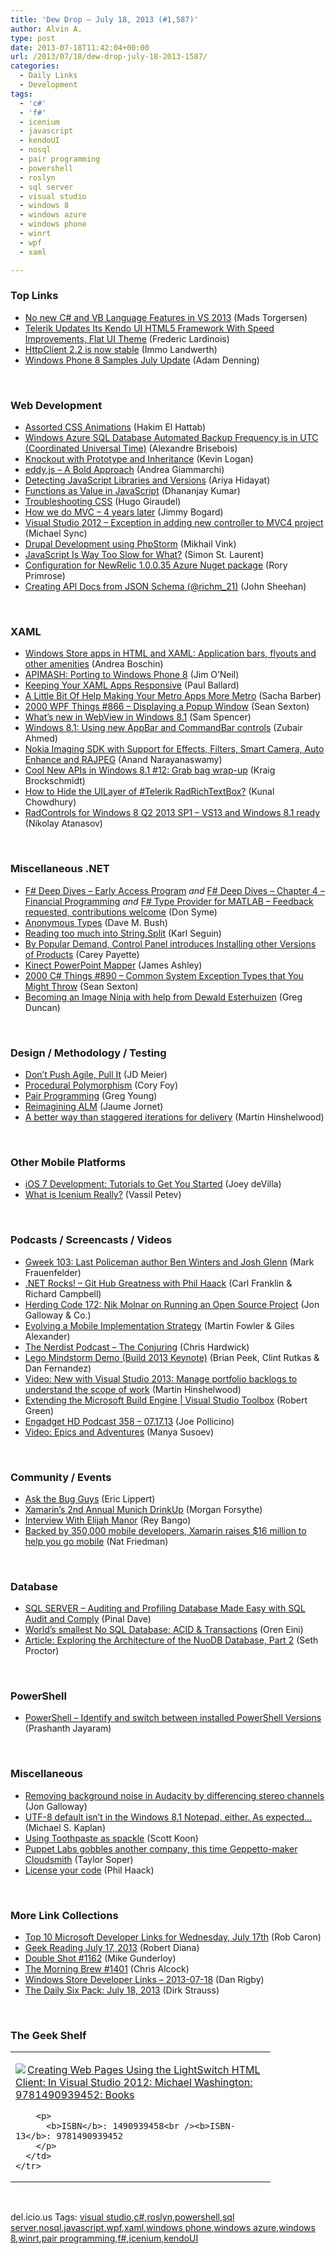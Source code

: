 ```yaml
---
title: 'Dew Drop – July 18, 2013 (#1,587)'
author: Alvin A.
type: post
date: 2013-07-18T11:42:04+00:00
url: /2013/07/18/dew-drop-july-18-2013-1587/
categories:
  - Daily Links
  - Development
tags:
  - 'c#'
  - 'f#'
  - icenium
  - javascript
  - kendoUI
  - nosql
  - pair programming
  - powershell
  - roslyn
  - sql server
  - visual studio
  - windows 8
  - windows azure
  - windows phone
  - winrt
  - wpf
  - xaml

---
```

### <a name="top"></a>Top Links

  * <a href="http://blogs.msdn.com/b/csharpfaq/archive/2013/07/17/no-new-c-and-vb-language-features-in-vs-2013.aspx" target="_blank">No new C# and VB Language Features in VS 2013</a> (Mads Torgersen)
  * <a href="http://feedproxy.google.com/~r/Techcrunch/~3/AdsWv_oVlHI/" target="_blank">Telerik Updates Its Kendo UI HTML5 Framework With Speed Improvements, Flat UI Theme</a> (Frederic Lardinois)
  * <a href="http://blogs.msdn.com/b/dotnet/archive/2013/07/17/httpclient-2-2-is-now-stable.aspx" target="_blank">HttpClient 2.2 is now stable</a> (Immo Landwerth)
  * <a href="http://blogs.windows.com/windows_phone/b/wpdev/archive/2013/07/17/windows-phone-8-samples-july-update.aspx" target="_blank">Windows Phone 8 Samples July Update</a> (Adam Denning)

&#160;

### <a name="web"></a>Web Development

  * <a href="http://hakim.se/experiments/assorted-css-animations" target="_blank">Assorted CSS Animations</a> (Hakim El Hattab)
  * <a href="http://alexandrebrisebois.wordpress.com/2013/07/17/windows-azure-sql-database-automated-backup-frequency-is-in-utc-coordinated-universal-time/" target="_blank">Windows Azure SQL Database Automated Backup Frequency is in UTC (Coordinated Universal Time)</a> (Alexandre Brisebois)
  * <a href="http://feedproxy.google.com/~r/geekswithblogs/~3/lXyvmFqLDfU/knockout-with-prototype-and-inheritance.aspx" target="_blank">Knockout with Prototype and Inheritance</a> (Kevin Logan)
  * <a href="http://feedproxy.google.com/~r/WebReflection/~3/JewgklWiZpw/eddyjs-bold-approach.html" target="_blank">eddy.js &#8211; A Bold Approach</a> (Andrea Giammarchi)
  * <a href="http://ariya.ofilabs.com/2013/07/detecting-js-libraries-versions.html" target="_blank">Detecting JavaScript Libraries and Versions</a> (Ariya Hidayat)
  * <a href="http://debugmode.net/2013/07/18/functions-as-value-in-javascript/" target="_blank">Functions as Value in JavaScript</a> (Dhananjay Kumar)
  * <a href="http://feedproxy.google.com/~r/tympanus/~3/IDZzrAL5bss/" target="_blank">Troubleshooting CSS</a> (Hugo Giraudel)
  * <a href="http://feedproxy.google.com/~r/LosTechies/~3/MkIoZODQPCE/" target="_blank">How we do MVC – 4 years later</a> (Jimmy Bogard)
  * <a href="http://feedproxy.google.com/~r/MichaelSync/~3/_YkaNShfWuk/visual-studio-2012-exception-in-adding-new-controller-to-mvc4-project" target="_blank">Visual Studio 2012 – Exception in adding new controller to MVC4 project</a> (Michael Sync)
  * <a href="http://blog.jetbrains.com/phpstorm/2013/07/drupal-development-using-phpstorm/?utm_source=rss&utm_medium=rss&utm_campaign=drupal-development-using-phpstorm" target="_blank">Drupal Development using PhpStorm</a> (Mikhail Vink)
  * <a href="http://feedproxy.google.com/~r/oreilly/news/~3/Md_dzNIFLhM/javascript-is-way-too-slow-for-what.html" target="_blank">JavaScript Is Way Too Slow for What?</a> (Simon St. Laurent)
  * <a href="http://feedproxy.google.com/~r/RoryPrimrose/~3/UY94-6B-vjM/post.aspx" target="_blank">Configuration for NewRelic 1.0.0.35 Azure Nuget package</a> (Rory Primrose)
  * <a href="http://techblog.constantcontact.com/api/creating-api-docs-from-json-schema/" target="_blank">Creating API Docs from JSON Schema (@richm_21)</a> (John Sheehan)

&#160;

### <a name="silverlight"></a>XAML

  * <a href="http://feedproxy.google.com/~r/silverlightshow/~3/9Is0_sXgZjY/Windows-Store-apps-in-HTML-and-XAML-Application-bars-flyouts-an-other-amenities.aspx" target="_blank">Windows Store apps in HTML and XAML: Application bars, flyouts and other amenities</a> (Andrea Boschin)
  * <a href="http://blogs.msdn.com/b/jimoneil/archive/2013/07/17/apimash-porting-to-windows-phone-8.aspx" target="_blank">APIMASH: Porting to Windows Phone 8</a> (Jim O&#8217;Neil)
  * <a href="http://blog.pluralsight.com/2013/07/17/keeping-your-xaml-apps-responsive/" target="_blank">Keeping Your XAML Apps Responsive</a> (Paul Ballard)
  * <a href="http://sachabarbs.wordpress.com/2013/07/18/a-little-bit-of-help-making-your-metro-apps-more-metro-2/" target="_blank">A Little Bit Of Help Making Your Metro Apps More Metro</a> (Sacha Barber)
  * <a href="http://wpf.2000things.com/2013/07/18/866-displaying-a-popup-window/" target="_blank">2000 WPF Things #866 – Displaying a Popup Window</a> (Sean Sexton)
  * <a href="http://blogs.windows.com/windows/b/appbuilder/archive/2013/07/17/what-s-new-in-webview-in-windows-8-1.aspx" target="_blank">What’s new in WebView in Windows 8.1</a> (Sam Spencer)
  * <a href="http://www.zubairahmed.net/?p=812" target="_blank">Windows 8.1: Using new AppBar and CommandBar controls</a> (Zubair Ahmed)
  * <a href="http://www.infoq.com/news/2013/07/nokia-imaging-sdk" target="_blank">Nokia Imaging SDK with Support for Effects, Filters, Smart Camera, Auto Enhance and RAJPEG</a> (Anand Narayanaswamy)
  * <a href="http://kraigbrockschmidt.com/blog/?p=997" target="_blank">Cool New APIs in Windows 8.1 #12: Grab bag wrap-up</a> (Kraig Brockschmidt)
  * <a href="http://feedproxy.google.com/~r/kunal2383/~3/3Tz30dvKDQA/hide-uilayer-of-terelrik-radrichtextbox.html" target="_blank">How to Hide the UILayer of #Telerik RadRichTextBox?</a> (Kunal Chowdhury)
  * <a href="http://feedproxy.google.com/~r/Telerik/~3/OEV8tP1ovcM/radcontrols-for-windows-8-q2-2013-sp1-vs13-and-windows-8.1-ready" target="_blank">RadControls for Windows 8 Q2 2013 SP1 – VS13 and Windows 8.1 ready</a> (Nikolay Atanasov)

&#160;

### <a name="dotnet"></a>Miscellaneous .NET

  * <a href="http://blogs.msdn.com/b/dsyme/archive/2013/07/17/f-deep-dives-early-access-program.aspx" target="_blank">F# Deep Dives &#8211; Early Access Program</a> _and_ <a href="http://blogs.msdn.com/b/dsyme/archive/2013/07/17/f-deep-dives-chapter-4-financial-programming.aspx" target="_blank">F# Deep Dives &#8211; Chapter 4 &#8211; Financial Programming</a> _and_ <a href="http://blogs.msdn.com/b/dsyme/archive/2013/07/17/f-type-provider-for-matlab-feedback-requested-contributions-welcome.aspx" target="_blank">F# Type Provider for MATLAB &#8211; Feedback requested, contributions welcome</a> (Don Syme)
  * <a href="http://blog.dmbcllc.com/anonymous-types/" target="_blank">Anonymous Types</a> (Dave M. Bush)
  * <a href="http://openmymind.net/Reading-Too-Much-Into-String-Split" target="_blank">Reading too much into String.Split</a> (Karl Seguin)
  * <a href="http://feedproxy.google.com/~r/Telerik/~3/iXxzlSlvu7U/by-popular-demand-control-panel-introduces-installing-other-versions-of-products" target="_blank">By Popular Demand, Control Panel introduces Installing other Versions of Products</a> (Carey Payette)
  * <a href="http://www.imaginativeuniversal.com/blog/post/2013/07/17/Kinect-PowerPoint-Mapper.aspx" target="_blank">Kinect PowerPoint Mapper</a> (James Ashley)
  * <a href="http://csharp.2000things.com/2013/07/18/890-common-system-exception-types-that-you-might-throw/" target="_blank">2000 C# Things #890 – Common System Exception Types that You Might Throw</a> (Sean Sexton)
  * <a href="http://channel9.msdn.com/coding4fun/blog/Becoming-an-Image-Ninja-with-help-from-Dewald-Esterhuizen" target="_blank">Becoming an Image Ninja with help from Dewald Esterhuizen</a> (Greg Duncan)

&#160;

### <a name="design"></a>Design / Methodology / Testing

  * <a href="http://feedproxy.google.com/~r/jmeier/~3/tYbGTxpQ0Ds/don-t-push-agile-pull-it.aspx" target="_blank">Don’t Push Agile, Pull It</a> (JD Meier)
  * <a href="http://blog.coryfoy.com/2013/07/procedural-polymorphism/" target="_blank">Procedural Polymorphism</a> (Cory Foy)
  * <a href="http://feedproxy.google.com/~r/CodeBetter/~3/j3dKiSu2ZUI/" target="_blank">Pair Programming</a> (Greg Young)
  * <a href="http://www.infoq.com/news/2013/07/reimagining-alm" target="_blank">Reimagining ALM</a> (Jaume Jornet)
  * <a href="http://feeds.hinshelwood.com/~/43648092/0/visualstudioalm~A-better-way-than-staggered-iterations-for-delivery/" target="_blank">A better way than staggered iterations for delivery</a> (Martin Hinshelwood)

&#160;

### <a name="mobile"></a>Other Mobile Platforms

  * <a href="http://www.globalnerdy.com/2013/07/17/ios-7-development-tutorials-to-get-you-started/" target="_blank">iOS 7 Development: Tutorials to Get You Started</a> (Joey deVilla)
  * <a href="http://feedproxy.google.com/~r/Telerik/~3/wm3kLcgomzY/what-is-icenium-really-" target="_blank">What is Icenium Really?</a> (Vassil Petev)

&#160;

### <a name="podcasts"></a>Podcasts / Screencasts / Videos

  * <a href="http://gweek.libsyn.com/gweek-103-last-policeman-author-ben-winters-and-josh-glenn" target="_blank">Gweek 103: Last Policeman author Ben Winters and Josh Glenn</a> (Mark Frauenfelder)
  * <a href="http://www.dotnetrocks.com/default.aspx?ShowNum=890" target="_blank">.NET Rocks! &#8211; Git Hub Greatness with Phil Haack</a> (Carl Franklin & Richard Campbell)
  * <a href="http://feedproxy.google.com/~r/HerdingCode/~3/JPqnrsjsInk/" target="_blank">Herding Code 172: Nik Molnar on Running an Open Source Project</a> (Jon Galloway & Co.)
  * <a href="http://www.youtube.com/watch?v=o72-Br9SkdM" target="_blank">Evolving a Mobile Implementation Strategy</a> (Martin Fowler & Giles Alexander)
  * <a href="http://nerdist.libsyn.com/the-conjuring" target="_blank">The Nerdist Podcast &#8211; The Conjuring</a> (Chris Hardwick)
  * <a href="http://channel9.msdn.com/Blogs/BUILD-Conference-Highlights/Lego" target="_blank">Lego Mindstorm Demo (Build 2013 Keynote)</a> (Brian Peek, Clint Rutkas & Dan Fernandez)
  * <a href="http://feeds.hinshelwood.com/~/43693263/0/visualstudioalm~Video-New-with-Visual-Studio-Manage-portfolio-backlogs-to-understand-the-scope-of-work/" target="_blank">Video: New with Visual Studio 2013: Manage portfolio backlogs to understand the scope of work</a> (Martin Hinshelwood)
  * <a href="http://channel9.msdn.com/Shows/Visual-Studio-Toolbox/Extending-the-Microsoft-Build-Engine" target="_blank">Extending the Microsoft Build Engine | Visual Studio Toolbox</a> (Robert Green)
  * <a href="http://www.engadget.com/2013/07/17/dnp-engadget-hd-podcast-358-07-17-13/?utm_medium=feed&utm_source=Feed_Classic&utm_campaign=Engadget" target="_blank">Engadget HD Podcast 358 &#8211; 07.17.13</a> (Joe Pollicino)
  * <a href="http://blog.pluralsight.com/2013/07/17/video-epics-and-adventures/" target="_blank">Video: Epics and Adventures</a> (Manya Susoev)

&#160;

### <a name="events"></a>Community / Events

  * <a href="http://ericlippert.com/2013/07/17/ask-the-bug-guys/?utm_source=rss&utm_medium=rss&utm_campaign=ask-the-bug-guys" target="_blank">Ask the Bug Guys</a> (Eric Lippert)
  * <a href="http://blog.xamarin.com/xamarins-2nd-annual-munich-drinkup/" target="_blank">Xamarin’s 2nd Annual Munich DrinkUp</a> (Morgan Forsythe)
  * <a href="http://feedproxy.google.com/~r/nettuts/~3/x7bzbclNcds/" target="_blank">Interview With Elijah Manor</a> (Rey Bango)
  * <a href="http://blog.xamarin.com/xamarin-raises-16-million/" target="_blank">Backed by 350,000 mobile developers, Xamarin raises $16 million to help you go mobile</a> (Nat Friedman)

&#160;

### <a name="sql"></a>Database

  * <a href="http://blog.sqlauthority.com/2013/07/18/sql-server-auditing-and-profiling-database-made-easy-with-sql-audit-and-comply/" target="_blank">SQL SERVER – Auditing and Profiling Database Made Easy with SQL Audit and Comply</a> (Pinal Dave)
  * <a href="http://feedproxy.google.com/~r/AyendeRahien/~3/uIJv78paA9Q/worlds-smallest-no-sql-database-acid-transactions" target="_blank">World’s smallest No SQL Database: ACID & Transactions</a> (Oren Eini)
  * <a href="http://www.infoq.com/articles/nuodb-architecture-2" target="_blank">Article: Exploring the Architecture of the NuoDB Database, Part 2</a> (Seth Proctor)

&#160;

### <a name="ps"></a>PowerShell

  * <a href="http://www.sqlservercentral.com/blogs/powersql-by-prashanth-jayaram/2013/07/17/powershell-identify-and-switch-between-installed-powershell-versions/" target="_blank">PowerShell – Identify and switch between installed PowerShell Versions</a> (Prashanth Jayaram)

&#160;

### <a name="misc"></a>Miscellaneous

  * <a href="http://feedproxy.google.com/~r/jongalloway/~3/AMtF1bKLq_8/removing-background-noise-in-audacity-by-differencing-stereo-channels.aspx" target="_blank">Removing background noise in Audacity by differencing stereo channels</a> (Jon Galloway)
  * <a href="http://blogs.msdn.com/b/michkap/archive/2013/07/17/10434782.aspx" target="_blank">UTF-8 default isn&#8217;t in the Windows 8.1 Notepad, either. As expected&#8230;</a> (Michael S. Kaplan)
  * <a href="http://www.lazycoder.com/weblog/2013/07/17/using-toothpaste-as-spackle/" target="_blank">Using Toothpaste as spackle</a> (Scott Koon)
  * <a href="http://feedproxy.google.com/~r/geekwire/~3/DYNRX8hekE4/" target="_blank">Puppet Labs gobbles another company, this time Geppetto-maker Cloudsmith</a> (Taylor Soper)
  * <a href="http://feeds.haacked.com/~r/haacked/~3/A2Si79h5KF4/license-your-code.aspx" target="_blank">License your code</a> (Phil Haack)

&#160;

### <a name="links"></a>More Link Collections

  * <a href="http://blogs.msdn.com/b/robcaron/archive/2013/07/17/top-10-microsoft-developer-links-for-wednesday-july-17th.aspx" target="_blank">Top 10 Microsoft Developer Links for Wednesday, July 17th</a> (Rob Caron)
  * <a href="http://feeds.regulargeek.com/~r/RegularGeek/~3/6VfwcoP0_6o/" target="_blank">Geek Reading July 17, 2013</a> (Robert Diana)
  * <a href="http://afreshcup.com/home/2013/7/17/double-shot-1162.html" target="_blank">Double Shot #1162</a> (Mike Gunderloy)
  * <a href="http://feedproxy.google.com/~r/ReflectivePerspective/~3/bM5aNgv82ag/" target="_blank">The Morning Brew #1401</a> (Chris Alcock)
  * <a href="http://feedproxy.google.com/~r/DanRigby/~3/TQ1X2_txJVA/" target="_blank">Windows Store Developer Links &#8211; 2013-07-18</a> (Dan Rigby)
  * <a href="http://feeds.feedblitz.com/~/43685468/0/dirkstrauss~The-Daily-Six-Pack-July" target="_blank">The Daily Six Pack: July 18, 2013</a> (Dirk Strauss)

&#160;

### <a name="shelf"></a>The Geek Shelf

<div id="scid:7dc1bd33-94bd-46fd-a20b-0131235bcd47:d8c69eba-a563-483c-835a-c28c8f8c40f4" class="wlWriterEditableSmartContent" style="float: none; padding-bottom: 0px; padding-top: 0px; padding-left: 0px; margin: 0px; display: inline; padding-right: 0px">
  <table cellspacing="0" cellpadding="2" width="400" border="0" unselectable="on">
    <tr>
      <td valign="top" width="400">
        <p>
          <a title="Creating Web Pages Using the LightSwitch HTML Client: In Visual Studio 2012: Michael Washington: 9781490939452: Books" href="http://www.amazon.com/exec/obidos/ASIN/1490939458/alvinashcraft-20"><img data-recalc-dims="1" decoding="async" src="https://i0.wp.com/images.amazon.com/images/P/1490939458.01.MZZZZZZZ.jpg?w=660" border="0" align="left" style="float:left" />Creating Web Pages Using the LightSwitch HTML Client: In Visual Studio 2012: Michael Washington: 9781490939452: Books</a>
        </p>
        
        <p>
          <b>ISBN</b>: 1490939458<br /><b>ISBN-13</b>: 9781490939452
        </p>
      </td>
    </tr>
  </table>
</div>

&#160;

<div id="scid:0767317B-992E-4b12-91E0-4F059A8CECA8:7ca13676-71fb-4d27-a1e1-fe52eacd30f3" class="wlWriterEditableSmartContent" style="float: none; padding-bottom: 0px; padding-top: 0px; padding-left: 0px; margin: 0px; display: inline; padding-right: 0px">
  del.icio.us Tags: <a href="http://del.icio.us/popular/visual+studio" rel="tag">visual studio</a>,<a href="http://del.icio.us/popular/c%23" rel="tag">c#</a>,<a href="http://del.icio.us/popular/roslyn" rel="tag">roslyn</a>,<a href="http://del.icio.us/popular/powershell" rel="tag">powershell</a>,<a href="http://del.icio.us/popular/sql+server" rel="tag">sql server</a>,<a href="http://del.icio.us/popular/nosql" rel="tag">nosql</a>,<a href="http://del.icio.us/popular/javascript" rel="tag">javascript</a>,<a href="http://del.icio.us/popular/wpf" rel="tag">wpf</a>,<a href="http://del.icio.us/popular/xaml" rel="tag">xaml</a>,<a href="http://del.icio.us/popular/windows+phone" rel="tag">windows phone</a>,<a href="http://del.icio.us/popular/windows+azure" rel="tag">windows azure</a>,<a href="http://del.icio.us/popular/windows+8" rel="tag">windows 8</a>,<a href="http://del.icio.us/popular/winrt" rel="tag">winrt</a>,<a href="http://del.icio.us/popular/pair+programming" rel="tag">pair programming</a>,<a href="http://del.icio.us/popular/f%23" rel="tag">f#</a>,<a href="http://del.icio.us/popular/icenium" rel="tag">icenium</a>,<a href="http://del.icio.us/popular/kendoUI" rel="tag">kendoUI</a>
</div>